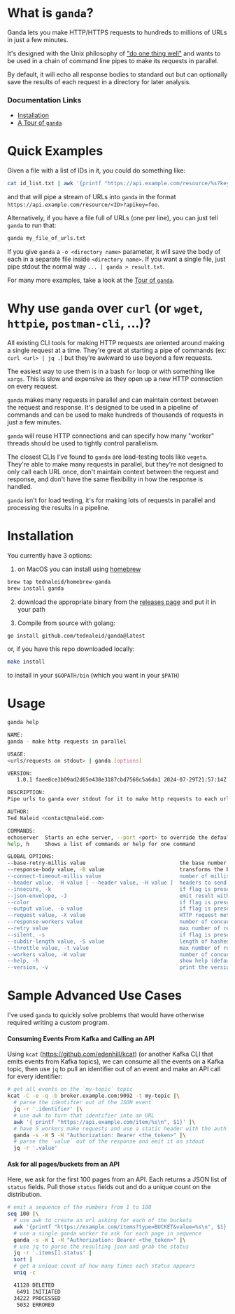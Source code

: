 # What is `ganda`?

Ganda lets you make HTTP/HTTPS requests to hundreds to millions of URLs in just a few minutes.

It's designed with the Unix philosophy of ["do one thing well"](https://en.wikipedia.org/wiki/Unix_philosophy#Do_One_Thing_and_Do_It_Well) and wants to be used in a chain of command line pipes to make its requests in parallel. 

By default, it will echo all response bodies to standard out but can optionally save the results of each request in a directory for later analysis.

### Documentation Links

* [Installation](#installation)
* [A Tour of `ganda`](docs/GANDA_TOUR.ipynb)

# Quick Examples

Given a file with a list of IDs in it, you could do something like:

```bash
cat id_list.txt | awk '{printf "https://api.example.com/resource/%s?key=foo\n", $1}' | ganda
```
    
and that will pipe a stream of URLs into `ganda` in the format `https://api.example.com/resource/<ID>?apikey=foo`.

Alternatively, if you have a file full of URLs (one per line), you can just tell `ganda` to run that:

```bash
ganda my_file_of_urls.txt
```

If you give `ganda` a `-o <directory name>` parameter, it will save the body of each in a separate file inside `<directory name>`.  If you want a single file, just pipe stdout the normal way `... | ganda > result.txt`.

For many more examples, take a look at the [Tour of `ganda`](docs/GANDA_TOUR.ipynb).

# Why use `ganda` over `curl` (or `wget`, `httpie`, `postman-cli`, ...)?

All existing CLI tools for making HTTP requests are oriented around making a single request at a time.  They're great
at starting a pipe of commands (ex: `curl <url> | jq .`) but they're awkward to use beyond a few requests.

The easiest way to use them is in a bash `for` loop or with something like `xargs`.  This is slow and expensive as they open up a new HTTP connection on every request.  

`ganda` makes many requests in parallel and can maintain context between the request and response.  It's designed to
be used in a pipeline of commands and can be used to make hundreds of thousands of requests in just a few minutes. 

`ganda` will reuse HTTP connections and can specify how many "worker" threads should be used to tightly control parallelism. 

The closest CLIs I've found to `ganda` are load-testing tools like `vegeta`.  They're able to make many requests in
parallel, but they're not designed to only call each URL once, don't maintain context between the request and response,
and don't have the same flexibility in how the response is handled.

`ganda` isn't for load testing, it's for making lots of requests in parallel and processing the results in a pipeline.


# Installation

You currently have 3 options:

1. on MacOS you can install using [homebrew](https://brew.sh/)
```bash
brew tap tednaleid/homebrew-ganda
brew install ganda
```

2. download the appropriate binary from the [releases page](https://github.com/tednaleid/ganda/releases) and put it in your path

3. Compile from source with golang:

```bash
go install github.com/tednaleid/ganda@latest
```

or, if you have this repo downloaded locally:

```bash
make install
```

to install in your `$GOPATH/bin` (which you want in your `$PATH`)

# Usage

```bash
ganda help

NAME:
ganda - make http requests in parallel

USAGE:
<urls/requests on stdout> | ganda [options]

VERSION:
   1.0.1 faee8ce3b09ad2d65e438e3187cbd7568c5a6da1 2024-07-29T21:57:14Z

DESCRIPTION:
Pipe urls to ganda over stdout for it to make http requests to each url in parallel.

AUTHOR:
Ted Naleid <contact@naleid.com>

COMMANDS:
echoserver  Starts an echo server, --port <port> to override the default port of 8080
help, h     Shows a list of commands or help for one command

GLOBAL OPTIONS:
--base-retry-millis value                              the base number of milliseconds to wait before retrying a request, exponential backoff is used for retries (default: 1000)
--response-body value, -B value                        transforms the body of the response. Values: 'raw' (unchanged), 'base64', 'discard' (don't emit body), 'escaped' (JSON escaped string), 'sha256' (default: raw)
--connect-timeout-millis value                         number of milliseconds to wait for a connection to be established before timeout (default: 10000)
--header value, -H value [ --header value, -H value ]  headers to send with every request, can be used multiple times (gzip and keep-alive are already there)
--insecure, -k                                         if flag is present, skip verification of https certificates (default: false)
--json-envelope, -J                                    emit result with JSON envelope with url, status, length, and body fields, assumes result is valid json (default: false)
--color                                                if flag is present, add color to success/warn messages (default: false)
--output value, -o value                               if flag is present, save response bodies to files in the specified directory
--request value, -X value                              HTTP request method to use (default: "GET")
--response-workers value                               number of concurrent workers that will be processing responses, if not specified will be same as --workers (default: 0)
--retry value                                          max number of retries on transient errors (5XX status codes/timeouts) to attempt (default: 0)
--silent, -s                                           if flag is present, omit showing response code for each url only output response bodies (default: false)
--subdir-length value, -S value                        length of hashed subdirectory name to put saved files when using -o; use 2 for > 5k urls, 4 for > 5M urls (default: 0)
--throttle value, -t value                             max number of requests to process per second, default is unlimited (default: -1)
--workers value, -W value                              number of concurrent workers that will be making requests, increase this for more requests in parallel (default: 1)
--help, -h                                             show help (default: false)
--version, -v                                          print the version (default: false)
```

# Sample Advanced Use Cases

I've used `ganda` to quickly solve problems that would have otherwise required writing a custom program.  

#### Consuming Events From Kafka and Calling an API

Using `kcat` (https://github.com/edenhill/kcat) (or another Kafka CLI that emits events from Kafka topics), we can consume all the events on a Kafka topic, then use `jq` to pull an identifier out of an event and make an API call for every identifier:

```bash
# get all events on the `my-topic` topic
kcat -C -e -q -b broker.example.com:9092 -t my-topic |\
  # parse the identifier out of the JSON event
  jq -r '.identifier' |\
  # use awk to turn that identifier into an URL
  awk '{ printf "https://api.example.com/item/%s\n", $1}' |\
  # have 5 workers make requests and use a static header with the auth token for every request
  ganda -s -W 5 -H "Authorization: Bearer <the_token>" |\
  # parse the `value` out of the response and emit it on stdout
  jq -r '.value'
```

#### Ask for all pages/buckets from an API

Here, we ask for the first 100 pages from an API.  Each returns a JSON list of `status` fields.  Pull those `status` fields out and do a unique count on the distribution.

```bash
# emit a sequence of the numbers from 1 to 100
seq 100 |\
  # use awk to create an url asking for each of the buckets
  awk '{printf "https://example.com/items?type=BUCKET&value=%s\n", $1}' |\
  # use a single ganda worker to ask for each page in sequence
  ganda -s -W 1 -H "Authorization: Bearer <the_token>" |\
  # use jq to parse the resulting json and grab the status
  jq -r '.items[].status' | 
  sort | 
  # get a unique count of how many times each status appears
  uniq -c

  41128 DELETED
   6491 INITIATED
  34222 PROCESSED
   5032 ERRORED
```